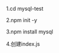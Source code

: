<!--
 * @Author: v_renjuyuan
 * @Date: 2020-05-27 00:16:32
 * @LastEditors: Please set LastEditors
 * @LastEditTime: 2020-05-27 00:17:54
 * @FilePath: \blog\mysql-test\readme2.md
 * @Description: 
 -->
1.cd mysql-test

2.npm init -y

3.npm install mysql

4.创建index.js




